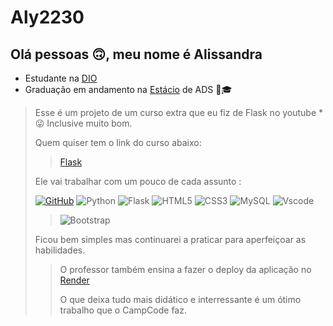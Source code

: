 # Aly2230
## Olá pessoas 🙃, meu  nome é Alissandra
- Estudante na  [DIO](https://dio.me)
- Graduação em andamento na [Estácio](https://estacio.br/) de ADS 🚀🎓


>
>  Esse é um projeto de um curso extra que  eu fiz de Flask no youtube * 😜 Inclusive muito bom.
>
> Quem quiser tem o link  do curso abaixo:
>>[Flask](https://youtube.com/playlist?list=PL5QK1VkAg_cOC4zQc5Yg1hHDaRfp5LkKs&si=hKN6vLOcCXdysdtw)
>
 >Ele vai trabalhar com um pouco de cada assunto :
>>
>[![GitHub](https://img.shields.io/badge/GitHub-100000?style=for-the-badge&logo=github&logoColor=white)](https://github.com/SEUUSERNAME)
>![Python](https://img.shields.io/badge/python-3670A0?style=for-the-badge&logo=python&logoColor=ffdd54)
>![Flask](https://img.shields.io/badge/flask-%23000.svg?style=for-the-badge&logo=flask&logoColor=white)
>![HTML5](https://img.shields.io/badge/HTML5-E34F26?style=for-the-badge&logo=html5&logoColor=white)
>![CSS3](https://img.shields.io/badge/CSS3-1572B6?style=for-the-badge&logo=css3&logoColor=white)
>![MySQL](https://img.shields.io/badge/MySQL-00000F?style=for-the-badge&logo=mysql&logoColor=white)
>![Vscode](https://img.shields.io/badge/Vscode-007ACC?style=for-the-badge&logo=visual-studio-code&logoColor=white)
>>![Bootstrap](https://img.shields.io/badge/-boostrap-0D1117?style=for-the-badge&logo=bootstrap&labelColor=0D1117)
>
>Ficou bem simples mas continuarei a praticar para aperfeiçoar as habilidades.
>
>>O professor também ensina a fazer o deploy da aplicação no  [Render](https://dashboard.render.com/)
>>
>>O que deixa tudo mais didático e interressante é um ótimo trabalho que o CampCode faz.

>> 
